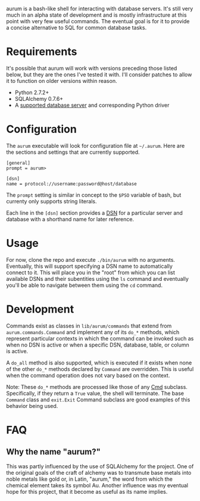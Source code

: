 aurum is a bash-like shell for interacting with database servers. It's still
very much in an alpha state of development and is mostly infrastructure at this
point with very few useful commands. The eventual goal is for it to provide a
concise alternative to SQL for common database tasks.

# Requirements

It's possible that aurum will work with versions preceding those listed below,
but they are the ones I've tested it with. I'll consider patches to allow it to
function on older versions within reason.

* Python 2.7.2+
* SQLAlchemy 0.7.6+
* A [supported database server](http://docs.sqlalchemy.org/en/rel_0_7/core/engines.html#supported-dbapis) and corresponding Python driver

# Configuration

The `aurum` executable will look for configuration file at `~/.aurum`. Here are
the sections and settings that are currently supported.

    [general]
    prompt = aurum> 

    [dsn]
    name = protocol://username:password@host/database

The `prompt` setting is similar in concept to the `$PSO` variable of bash, but
currenty only supports string literals.

Each line in the `[dsn]` section provides a [DSN](http://en.wikipedia.org/wiki/Data_Source_Name) for a particular
server and database with a shorthand name for later reference.

# Usage

For now, clone the repo and execute `./bin/aurum` with no arguments.
Eventually, this will support specifying a DSN name to automatically connect to
it. This will place you in the "root" from which you can list available DSNs and
their subentities using the `ls` command and eventually you'll be able to navigate
between them using the `cd` command.

# Development

Commands exist as classes in `lib/aurum/commands` that extend from
`aurum.commands.Command` and implement any of its `do_*` methods, which
represent particular contexts in which the command can be invoked such as when
no DSN is active or when a specific DSN, database, table, or column is active.

A `do_all` method is also supported, which is executed if it exists when none
of the other `do_*` methods declared by `Command` are overridden. This is
useful when the command operation does not vary based on the context.

Note: These `do_*` methods are processed like those of any
[Cmd](http://docs.python.org/library/cmd.html) subclass. Specifically, if
they return a `True` value, the shell will terminate. The base `Command` class
and `exit.Exit` Command subclass are good examples of this behavior being used.

# FAQ

## Why the name "aurum?"

This was partly influenced by the use of SQLAlchemy for the project. One of the
original goals of the craft of alchemy was to transmute base metals into noble
metals like gold or, in Latin, "aurum," the word from which the chemical
element takes its symbol Au. Another influence was my eventual hope for this
project, that it become as useful as its name implies.

